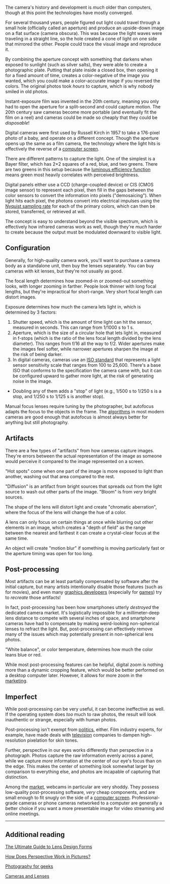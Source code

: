 
The camera's history and development is *much* older than computers, though at this point the technologies have mostly converged.

For several thousand years, people figured out light could travel through a small hole (officially called an aperture) and produce an upside-down image on a flat surface (camera obscura). This was because the light waves were traveling in a straight line, so the hole created a cone of light on one side that mirrored the other. People could trace the visual image and reproduce it.

By combining the aperture concept with something that darkens when exposed to sunlight (such as silver salts), they were able to create a photographic plate. Putting that plate inside a closed box, then opening it for a fixed amount of time, creates a color-negative of the image you wanted, which you could make a color-accurate image if you reversed the colors. The original photos took *hours* to capture, which is why nobody smiled in old photos.

Instant-exposure film was invented in the 20th century, meaning you only had to open the aperture for a split-second and could capture motion. The 20th century saw cameras become more portable (and eventually fit the film on a reel) and cameras could be made so cheaply that they could be *disposable*!

Digital cameras were first used by Russell Kirch in 1957 to take a 176-pixel photo of a baby, and operate on a different concept. Though the aperture opens up the same as a film camera, the technology where the light hits is effectively the reverse of a [computer screen](computers-screen.md).

There are different patterns to capture the light. One of the simplest is a Bayer filter, which has 2×2 squares of a red, blue, and two greens. There are two greens in this setup because the [luminous efficiency function](https://en.wikipedia.org/wiki/Luminous_efficiency_function) means green most heavily correlates with perceived brightness.

Digital panels either use a CCD (charge-coupled device) or CIS (CMOS image sensor) to represent each pixel, then fill in the gaps between the color sensors to convert the information into pixels ("demosaicing"). When light hits each pixel, the photons convert into electrical impulses using the [Nyquist sampling rate](https://web.archive.org/web/20210619082520/https://microscopy.berkeley.edu/courses/dib/sections/02images/sampling.html) for each of the primary colors, which can then be stored, transferred, or retrieved at will.

The concept is easy to understand beyond the visible spectrum, which is effectively how infrared cameras work as well, though they're *much* harder to create because the output must be modulated downward to visible light.

## Configuration

Generally, for high-quality camera work, you'll want to purchase a camera body as a standalone unit, then buy the lenses separately. You can buy cameras with kit lenses, but they're not usually as good.

The focal length determines how zoomed-in or zoomed-out something looks, with longer zooming in farther. People look thinner with long focal lengths, but they're impractical for short-range. Very short focal length can distort images.

Exposure determines how much the camera lets light in, which is determined by 3 factors:

1. Shutter speed, which is the amount of time light can hit the sensor, measured in seconds. This can range from 1/1000 s to 1 s.
2. Aperture, which is the size of a circular hole that lets light in, measured in f-stops (which is the ratio of the lens focal length divided by the lens diameter). This ranges from f/16 all the way to f/2. Wider apertures make the images feel softer, while narrower apertures sharpen the image at the risk of being darker.
3. In digital cameras, cameras use an [ISO standard](standards-computers.md) that represents a light sensor sensitivity scale that ranges from 100 to 25,600. There's a base ISO that conforms to the specification the camera came with, but it can be configured upward to gather more light, at the risk of generating noise in the image.

- Doubling any of them adds a "stop" of light (e.g., 1/500 s to 1/250 s is a stop, and 1/250 s to 1/125 s is another stop).

Manual focus lenses require tuning by the photographer, but autofocus adapts the focus to the objects in the frame. The [algorithms](programming-algorithms.md) in most modern cameras are good enough that autofocus is almost always better for anything but still photography.

## Artifacts

There are a few types of "artifacts" from how cameras capture images. They're errors between the actual representation of the image as someone would perceive it compared to the image represented on a screen.

"Hot spots" come when one part of the image is more exposed to light than another, washing out that area compared to the rest.

"Diffusion" is an artifact from bright sources that spreads out from the light source to wash out other parts of the image. "Bloom" is from *very* bright sources.

The shape of the lens will distort light and create "chromatic aberration", where the focus of the lens will change the hue of a color.

A lens can only focus on certain things at once while blurring out other elements in an image, which creates a "depth of field" as the range between the nearest and farthest it can create a crystal-clear focus at the same time.

An object will create "motion blur" if something is moving particularly fast or the aperture timing was open for too long.

## Post-processing

Most artifacts can be at least partially compensated by software after the initial capture, but many artists intentionally disable those features (such as for movies), and even many [graphics developers](graphics.md) (especially for [games](computers-software-gamedev.md)) try to *recreate* those artifacts!

In fact, post-processing has been how smartphones utterly *destroyed* the dedicated camera market. It's logistically impossible for a millimeter-deep lens distance to compete with several inches of space, and smartphone cameras have had to compensate by making weird-looking non-spherical lenses to refract the light. But, post-processing can effectively remove many of the issues which may potentially present in non-spherical lens photos.

"White balance", or color temperature, determines how much the color leans blue or red.

While most post-processing features can be helpful, digital zoom is nothing more than a dynamic cropping feature, which would be better performed on a desktop computer later. However, it allows for more zoom in the [marketing](marketing.md).

## Imperfect

While post-processing can be very useful, it can become ineffective as well. If the operating system does *too* much to raw photos, the result will look inauthentic or strange, especially with human photos.

Post-processing isn't exempt from [politics](power-types.md), either. Film industry experts, for example, have made deals with [television](computers-screen.md) companies to dampen high-resolution pixelation for skin tones.

Further, perspective in our eyes works differently than perspective in a photograph. Photos capture the raw information evenly across a panel, while we capture *more* information at the center of our eye's focus than on the edge. This makes the center of something look somewhat larger by comparison to everything else, and photos are incapable of capturing that distinction.

Among the [market](economics.md), webcams in particular are very shoddy. They possess low-quality post-processing software, *very* cheap components, and are small enough to fit snugly on the side of a [computer screen](computers-screen.md). Professional-grade cameras or phone cameras networked to a computer are generally a better choice if you want a more presentable image for video streaming and online meetings.

* * * * *

## Additional reading

[The Ultimate Guide to Lens Design Forms](https://www.pencilofrays.com/lens-design-forms/)

[How Does Perspective Work in Pictures?](https://aaronhertzmann.com/2022/02/28/how-does-perspective-work.html)

[Photography for geeks](https://lcamtuf.coredump.cx/photo_basics/)

[Cameras and Lenses](https://ciechanow.ski/cameras-and-lenses/)
